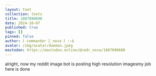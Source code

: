```yaml
---
layout: toot
collection: toots
title: 1007090600
date: 2024-10-07
published: true
tags: []
pinned: false
author: ⸸ commander ░ nova ⸸ :~$
avatar: /img/avatar/daemon.jpeg
mastodon: https://mastodon.online/@cmdr_nova/1007090600
---
```


alright, now my reddit image bot is posting high resolution imagesmy job here is done
